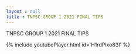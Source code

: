 ```yaml
---
layout : null
title : TNPSC GROUP 1 2021 FINAL TIPS
---
```


TNPSC GROUP 1 2021 FINAL TIPS



{% include youtubePlayer.html id='H1rdPlxo83I' %}
